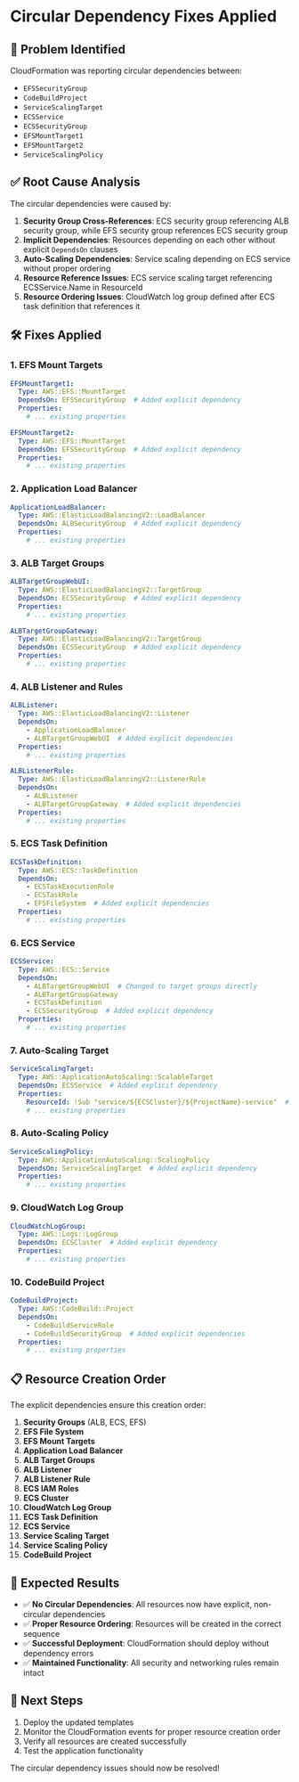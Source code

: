 # Circular Dependency Fixes Applied

## 🔧 **Problem Identified**
CloudFormation was reporting circular dependencies between:
- `EFSSecurityGroup`
- `CodeBuildProject` 
- `ServiceScalingTarget`
- `ECSService`
- `ECSSecurityGroup`
- `EFSMountTarget1`
- `EFSMountTarget2`
- `ServiceScalingPolicy`

## ✅ **Root Cause Analysis**
The circular dependencies were caused by:
1. **Security Group Cross-References**: ECS security group referencing ALB security group, while EFS security group references ECS security group
2. **Implicit Dependencies**: Resources depending on each other without explicit `DependsOn` clauses
3. **Auto-Scaling Dependencies**: Service scaling depending on ECS service without proper ordering
4. **Resource Reference Issues**: ECS service scaling target referencing ECSService.Name in ResourceId
5. **Resource Ordering Issues**: CloudWatch log group defined after ECS task definition that references it

## 🛠️ **Fixes Applied**

### **1. EFS Mount Targets**
```yaml
EFSMountTarget1:
  Type: AWS::EFS::MountTarget
  DependsOn: EFSSecurityGroup  # Added explicit dependency
  Properties:
    # ... existing properties

EFSMountTarget2:
  Type: AWS::EFS::MountTarget
  DependsOn: EFSSecurityGroup  # Added explicit dependency
  Properties:
    # ... existing properties
```

### **2. Application Load Balancer**
```yaml
ApplicationLoadBalancer:
  Type: AWS::ElasticLoadBalancingV2::LoadBalancer
  DependsOn: ALBSecurityGroup  # Added explicit dependency
  Properties:
    # ... existing properties
```

### **3. ALB Target Groups**
```yaml
ALBTargetGroupWebUI:
  Type: AWS::ElasticLoadBalancingV2::TargetGroup
  DependsOn: ECSSecurityGroup  # Added explicit dependency
  Properties:
    # ... existing properties

ALBTargetGroupGateway:
  Type: AWS::ElasticLoadBalancingV2::TargetGroup
  DependsOn: ECSSecurityGroup  # Added explicit dependency
  Properties:
    # ... existing properties
```

### **4. ALB Listener and Rules**
```yaml
ALBListener:
  Type: AWS::ElasticLoadBalancingV2::Listener
  DependsOn: 
    - ApplicationLoadBalancer
    - ALBTargetGroupWebUI  # Added explicit dependencies
  Properties:
    # ... existing properties

ALBListenerRule:
  Type: AWS::ElasticLoadBalancingV2::ListenerRule
  DependsOn: 
    - ALBListener
    - ALBTargetGroupGateway  # Added explicit dependencies
  Properties:
    # ... existing properties
```

### **5. ECS Task Definition**
```yaml
ECSTaskDefinition:
  Type: AWS::ECS::TaskDefinition
  DependsOn: 
    - ECSTaskExecutionRole
    - ECSTaskRole
    - EFSFileSystem  # Added explicit dependencies
  Properties:
    # ... existing properties
```

### **6. ECS Service**
```yaml
ECSService:
  Type: AWS::ECS::Service
  DependsOn: 
    - ALBTargetGroupWebUI  # Changed to target groups directly
    - ALBTargetGroupGateway
    - ECSTaskDefinition
    - ECSSecurityGroup  # Added explicit dependency
  Properties:
    # ... existing properties
```

### **7. Auto-Scaling Target**
```yaml
ServiceScalingTarget:
  Type: AWS::ApplicationAutoScaling::ScalableTarget
  DependsOn: ECSService  # Added explicit dependency
  Properties:
    ResourceId: !Sub "service/${ECSCluster}/${ProjectName}-service"  # Fixed to use ProjectName instead of ECSService.Name
    # ... existing properties
```

### **8. Auto-Scaling Policy**
```yaml
ServiceScalingPolicy:
  Type: AWS::ApplicationAutoScaling::ScalingPolicy
  DependsOn: ServiceScalingTarget  # Added explicit dependency
  Properties:
    # ... existing properties
```

### **9. CloudWatch Log Group**
```yaml
CloudWatchLogGroup:
  Type: AWS::Logs::LogGroup
  DependsOn: ECSCluster  # Added explicit dependency
  Properties:
    # ... existing properties
```

### **10. CodeBuild Project**
```yaml
CodeBuildProject:
  Type: AWS::CodeBuild::Project
  DependsOn: 
    - CodeBuildServiceRole
    - CodeBuildSecurityGroup  # Added explicit dependencies
  Properties:
    # ... existing properties
```

## 📋 **Resource Creation Order**

The explicit dependencies ensure this creation order:

1. **Security Groups** (ALB, ECS, EFS)
2. **EFS File System**
3. **EFS Mount Targets**
4. **Application Load Balancer**
5. **ALB Target Groups**
6. **ALB Listener**
7. **ALB Listener Rule**
8. **ECS IAM Roles**
9. **ECS Cluster**
10. **CloudWatch Log Group**
11. **ECS Task Definition**
12. **ECS Service**
13. **Service Scaling Target**
14. **Service Scaling Policy**
15. **CodeBuild Project**

## 🎯 **Expected Results**

- ✅ **No Circular Dependencies**: All resources now have explicit, non-circular dependencies
- ✅ **Proper Resource Ordering**: Resources will be created in the correct sequence
- ✅ **Successful Deployment**: CloudFormation should deploy without dependency errors
- ✅ **Maintained Functionality**: All security and networking rules remain intact

## 🚀 **Next Steps**

1. Deploy the updated templates
2. Monitor the CloudFormation events for proper resource creation order
3. Verify all resources are created successfully
4. Test the application functionality

The circular dependency issues should now be resolved! 